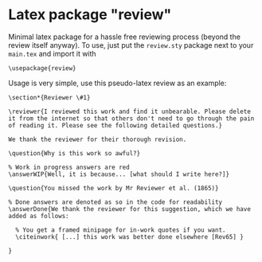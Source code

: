 # Latex package "review"
Minimal latex package for a hassle free reviewing process (beyond the review itself anyway). To use, just put the `review.sty` package next to your `main.tex` and import it with 

    \usepackage{review}

Usage is very simple, use this pseudo-latex review as an example: 

    \section*{Reviewer \#1}

    \reviewer{I reviewed this work and find it unbearable. Please delete it from the internet so that others don't need to go through the pain of reading it. Please see the following detailed questions.}

    We thank the reviewer for their thorough revision.

    \question{Why is this work so awful?}

    % Work in progress answers are red
    \answerWIP{Well, it is because... [what should I write here?]}

    \question{You missed the work by Mr Reviewer et al. (1865)}

    % Done answers are denoted as so in the code for readability
    \answerDone{We thank the reviewer for this suggestion, which we have added as follows:

      % You get a framed minipage for in-work quotes if you want.
      \citeinwork{ [...] this work was better done elsewhere [Rev65] }

    }
